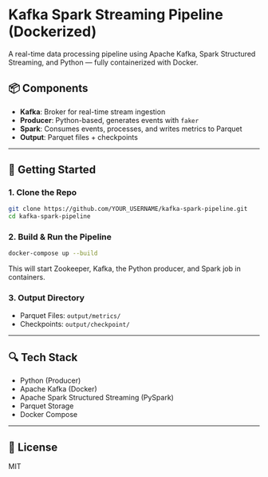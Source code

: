 # Kafka Spark Streaming Pipeline (Dockerized)

A real-time data processing pipeline using Apache Kafka, Spark Structured Streaming, and Python — fully containerized with Docker.

## 📦 Components

- **Kafka**: Broker for real-time stream ingestion
- **Producer**: Python-based, generates events with `faker`
- **Spark**: Consumes events, processes, and writes metrics to Parquet
- **Output**: Parquet files + checkpoints

---

## 🚀 Getting Started

### 1. Clone the Repo
```bash
git clone https://github.com/YOUR_USERNAME/kafka-spark-pipeline.git
cd kafka-spark-pipeline
```

### 2. Build & Run the Pipeline
```bash
docker-compose up --build
```

This will start Zookeeper, Kafka, the Python producer, and Spark job in containers.

### 3. Output Directory
- Parquet Files: `output/metrics/`
- Checkpoints: `output/checkpoint/`

---

## 🔍 Tech Stack

- Python (Producer)
- Apache Kafka (Docker)
- Apache Spark Structured Streaming (PySpark)
- Parquet Storage
- Docker Compose

---

## 📝 License
MIT
